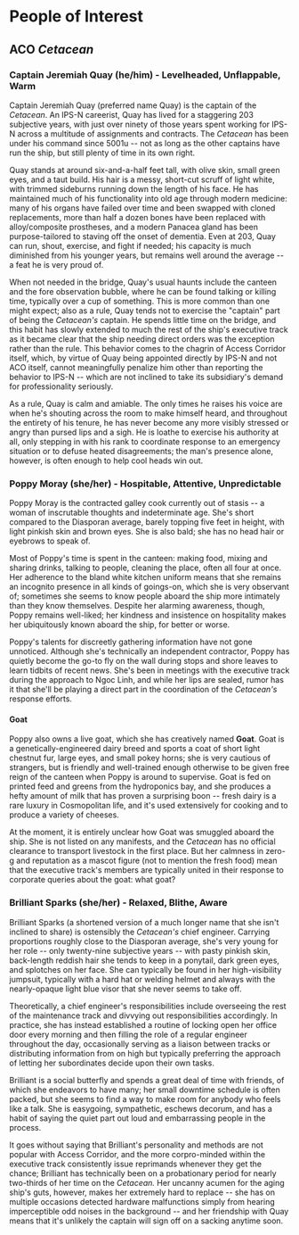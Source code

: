 # People of Interest

## ACO *Cetacean*

### Captain Jeremiah Quay (he/him) - Levelheaded, Unflappable, Warm
Captain Jeremiah Quay (preferred name Quay) is the captain of the *Cetacean*. An IPS-N careerist, Quay has lived for a staggering 203 subjective years, with just over ninety of those years spent working for IPS-N across a multitude of assignments and contracts. The *Cetacean* has been under his command since 5001u -- not as long as the other captains have run the ship, but still plenty of time in its own right.

Quay stands at around six-and-a-half feet tall, with olive skin, small green eyes, and a taut build. His hair is a messy, short-cut scruff of light white, with trimmed sideburns running down the length of his face. He has maintained much of his functionality into old age through modern medicine: many of his organs have failed over time and been swapped with cloned replacements, more than half a dozen bones have been replaced with alloy/composite prostheses, and a modern Panacea gland has been purpose-tailored to staving off the onset of dementia. Even at 203, Quay can run, shout, exercise, and fight if needed; his capacity is much diminished from his younger years, but remains well around the average -- a feat he is very proud of.

When not needed in the bridge, Quay's usual haunts include the canteen and the fore observation bubble, where he can be found talking or killing time, typically over a cup of something. This is more common than one might expect; also as a rule, Quay tends not to exercise the "captain" part of being the *Cetacean's* captain. He spends little time on the bridge, and this habit has slowly extended to much the rest of the ship's executive track as it became clear that the ship needing direct orders was the exception rather than the rule. This behavior comes to the chagrin of Access Corridor itself, which, by virtue of Quay being appointed directly by IPS-N and not ACO itself, cannot meaningfully penalize him other than reporting the behavior to IPS-N -- which are not inclined to take its subsidiary's demand for professionality seriously.

As a rule, Quay is calm and amiable. The only times he raises his voice are when he's shouting across the room to make himself heard, and throughout the entirety of his tenure, he has never become any more visibly stressed or angry than pursed lips and a sigh. He is loathe to exercise his authority at all, only stepping in with his rank to coordinate response to an emergency situation or to defuse heated disagreements; the man's presence alone, however, is often enough to help cool heads win out.

### Poppy Moray (she/her) - Hospitable, Attentive, Unpredictable
Poppy Moray is the contracted galley cook currently out of stasis -- a woman of inscrutable thoughts and indeterminate age. She's short compared to the Diasporan average, barely topping five feet in height, with light pinkish skin and brown eyes. She is also bald; she has no head hair or eyebrows to speak of.

Most of Poppy's time is spent in the canteen: making food, mixing and sharing drinks, talking to people, cleaning the place, often all four at once. Her adherence to the bland white kitchen uniform means that she remains an incognito presence in all kinds of goings-on, which she is very observant of; sometimes she seems to know people aboard the ship more intimately than they know themselves. Despite her alarming awareness, though, Poppy remains well-liked; her kindness and insistence on hospitality makes her ubiquitously known aboard the ship, for better or worse.

Poppy's talents for discreetly gathering information have not gone unnoticed. Although she's technically an independent contractor, Poppy has quietly become the go-to fly on the wall during stops and shore leaves to learn tidbits of recent news. She's been in meetings with the executive track during the approach to Ngoc Linh, and while her lips are sealed, rumor has it that she'll be playing a direct part in the coordination of the *Cetacean's* response efforts.

#### Goat
Poppy also owns a live goat, which she has creatively named **Goat**. Goat is a genetically-engineered dairy breed and sports a coat of short light chestnut fur, large eyes, and small pokey horns; she is very cautious of strangers, but is friendly and well-trained enough otherwise to be given free reign of the canteen when Poppy is around to supervise. Goat is fed on printed feed and greens from the hydroponics bay, and she produces a hefty amount of milk that has proven a surprising boon -- fresh dairy is a rare luxury in Cosmopolitan life, and it's used extensively for cooking and to produce a variety of cheeses.

At the moment, it is entirely unclear how Goat was smuggled aboard the ship. She is not listed on any manifests, and the *Cetacean* has no official clearance to transport livestock in the first place. But her calmness in zero-g and reputation as a mascot figure (not to mention the fresh food) mean that the executive track's members are typically united in their response to corporate queries about the goat: what goat?

### Brilliant Sparks (she/her) - Relaxed, Blithe, Aware
Brilliant Sparks (a shortened version of a much longer name that she isn't inclined to share) is ostensibly the *Cetacean's* chief engineer. Carrying proportions roughly close to the Diasporan average, she's very young for her role -- only twenty-nine subjective years -- with pasty pinkish skin, back-length reddish hair she tends to keep in a ponytail, dark green eyes, and splotches on her face. She can typically be found in her high-visibility jumpsuit, typically with a hard hat or welding helmet and always with the nearly-opaque light blue visor that she never seems to take off.

Theoretically, a chief engineer's responsibilities include overseeing the rest of the maintenance track and divvying out responsibilities accordingly. In practice, she has instead established a routine of locking open her office door every morning and then filling the role of a regular engineer throughout the day, occasionally serving as a liaison between tracks or distributing information from on high but typically preferring the approach of letting her subordinates decide upon their own tasks.

Brilliant is a social butterfly and spends a great deal of time with friends, of which she endeavors to have many; her small downtime schedule is often packed, but she seems to find a way to make room for anybody who feels like a talk. She is easygoing, sympathetic, eschews decorum, and has a habit of saying the quiet part out loud and embarrassing people in the process.

It goes without saying that Brilliant's personality and methods are not popular with Access Corridor, and the more corpro-minded within the executive track consistently issue reprimands whenever they get the chance; Brilliant has technically been on a probationary period for nearly two-thirds of her time on the *Cetacean.* Her uncanny acumen for the aging ship's guts, however, makes her extremely hard to replace -- she has on multiple occasions detected hardware malfunctions simply from hearing imperceptible odd noises in the background -- and her friendship with Quay means that it's unlikely the captain will sign off on a sacking anytime soon.
